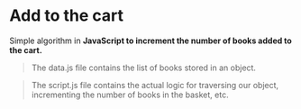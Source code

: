 # Add to the cart

Simple algorithm in **JavaScript to increment the number of books added to the cart.**

> The data.js file contains the list of books stored in an object.

> The script.js file contains the actual logic for traversing our object, incrementing the number of books in the basket, etc.